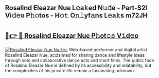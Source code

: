 ## Rosalind Eleazar Nue L𝚎a𝚔ed N𝚞𝚍e - Part-S2l Vi𝚍𝚎o P𝚑𝚘tos - H𝚘𝚝 O𝚗𝚕yf𝚊ns L𝚎a𝚔s m72JH

# <h2><a href="http://kf7u9f.oniu.top/?m=Rosalind+Eleazar+Nue">🔗👉 🔴 Rosalind Eleazar Nue P𝚑ot𝚘𝚜 V𝚒d𝚎o</a></h2>

[![Rosalind Eleazar Nue Nu𝚍e𝚜](https://i.imgur.com/0qMVB7G.gif)](http://kf7u9f.oniu.top/?m=Rosalind+Eleazar+Nue)
Web-based performer and digital artist Rosalind Eleazar Nue, acclaimed for sharing dance and lifestyle ideas through solo and collaborative dance acts and short films. The public face of Rosalind Eleazar Nue is defined by its accessibility and relatability, but the complexities of his private life remain a fascinating unknown.  
